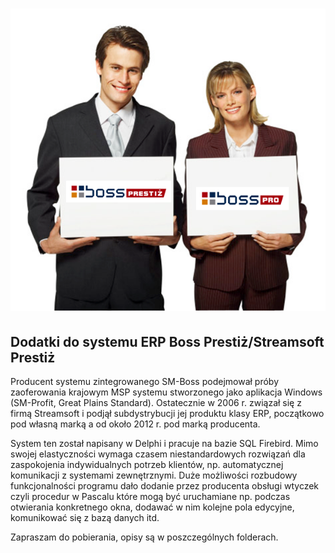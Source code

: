 # ![Zrzut ekranu](https://raw.githubusercontent.com/z-niedzwiedz/Prestiz/master/BossPrestiz.PNG)

## Dodatki do systemu ERP Boss Prestiż/Streamsoft Prestiż

Producent systemu zintegrowanego SM-Boss podejmował próby zaoferowania krajowym MSP systemu stworzonego jako aplikacja Windows 
(SM-Profit, Great Plains Standard). Ostatecznie w 2006 r. związał się z firmą Streamsoft i podjął subdystrybucji jej produktu
klasy ERP, początkowo pod własną marką a od około 2012 r. pod marką producenta.

System ten został napisany w Delphi i pracuje na bazie SQL Firebird. Mimo swojej elastyczności wymaga czasem niestandardowych rozwiązań 
dla zaspokojenia indywidualnych potrzeb klientów, np. automatycznej komunikacji z systemami zewnętrznymi. 
Duże możliwości rozbudowy funkcjonalności programu dało dodanie przez producenta obsługi wtyczek czyli procedur w Pascalu które mogą być 
uruchamiane np. podczas otwierania konkretnego okna, dodawać w nim kolejne pola edycyjne, komunikować się z bazą danych itd.

Zapraszam do pobierania, opisy są w poszczególnych folderach.
